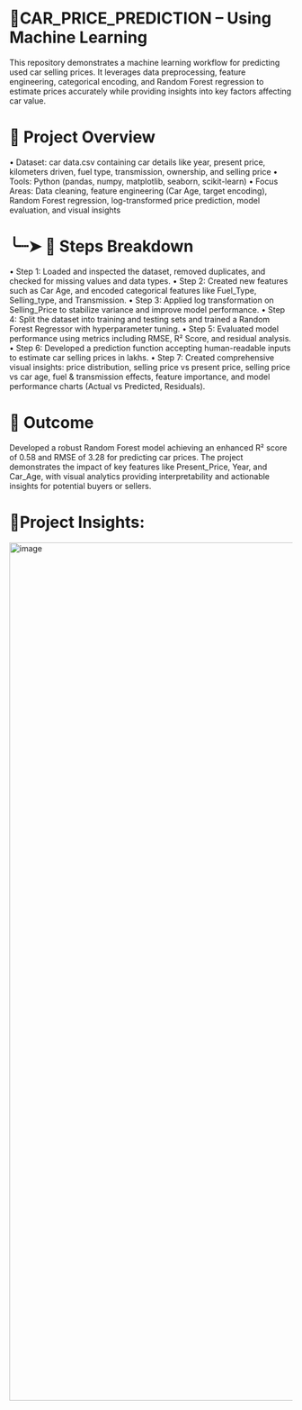 # 🚗CAR_PRICE_PREDICTION – Using Machine Learning
This repository demonstrates a machine learning workflow for predicting used car selling prices. It leverages data preprocessing, feature engineering, categorical encoding, and Random Forest regression to estimate prices accurately while providing insights into key factors affecting car value.

# 📇 Project Overview
• Dataset: car data.csv containing car details like year, present price, kilometers driven, fuel type, transmission, ownership, and selling price
• Tools: Python (pandas, numpy, matplotlib, seaborn, scikit-learn)
• Focus Areas: Data cleaning, feature engineering (Car Age, target encoding), Random Forest regression, log-transformed price prediction, model evaluation, and visual insights

# ╰┈➤ 📝 Steps Breakdown
• Step 1: Loaded and inspected the dataset, removed duplicates, and checked for missing values and data types.
• Step 2: Created new features such as Car Age, and encoded categorical features like Fuel_Type, Selling_type, and Transmission.
• Step 3: Applied log transformation on Selling_Price to stabilize variance and improve model performance.
• Step 4: Split the dataset into training and testing sets and trained a Random Forest Regressor with hyperparameter tuning.
• Step 5: Evaluated model performance using metrics including RMSE, R² Score, and residual analysis.
• Step 6: Developed a prediction function accepting human-readable inputs to estimate car selling prices in lakhs.
• Step 7: Created comprehensive visual insights: price distribution, selling price vs present price, selling price vs car age, fuel & transmission effects, feature importance, and model performance charts (Actual vs Predicted, Residuals).

# 🎯 Outcome
Developed a robust Random Forest model achieving an enhanced R² score of 0.58 and RMSE of 3.28 for predicting car prices. The project demonstrates the impact of key features like Present_Price, Year, and Car_Age, with visual analytics providing interpretability and actionable insights for potential buyers or sellers.

# 📌Project Insights:
<img width="1982" height="1524" alt="image" src="https://github.com/user-attachments/assets/1d144854-d3a1-431e-b69b-9c347c02750a" />
